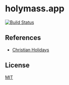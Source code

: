 # holymass.app

[![Build Status](https://travis-ci.org/holymass/holymass.svg?branch=master)](https://travis-ci.org/holymass/holymass)

## References

- [Christian Holidays](https://calendar.google.com/calendar/embed?src=en.christian%23holiday%40group.v.calendar.google.com&ctz=Asia%2FShanghai)

## License

[MIT](LICENSE)
